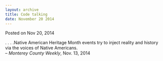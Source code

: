 ```yaml
---
layout: archive
title: Code talking
date: November 20 2014
---
```





<span class="date">Posted on Nov 20, 2014    </span>
<p>. . . .Native American Heritage Month events try to inject
reality and history via the voices of Native Americans.<br>
&#x2013; <em>Monterey County Weekly</em>, Nov. 13, 2014</br></p>






